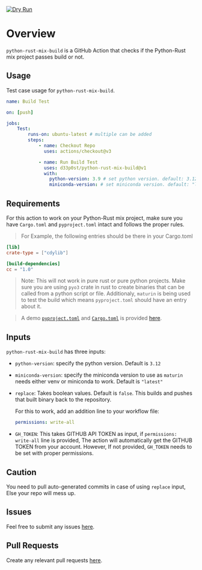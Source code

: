 [![Dry Run](https://github.com/d33p0st/python-rust-mix-build/actions/workflows/test.yml/badge.svg)](https://github.com/d33p0st/python-rust-mix-build/actions/workflows/test.yml)

# Overview

`python-rust-mix-build` is a GitHub Action that checks if the Python-Rust mix project passes build or not.

## Usage

Test case usage for `python-rust-mix-build`.

```yaml
name: Build Test

on: [push]

jobs:
    Test:
        runs-on: ubuntu-latest # multiple can be added
        steps:
            - name: Checkout Repo
              uses: actions/checkout@v3

            - name: Run Build Test
              uses: d33p0st/python-rust-mix-build@v1
              with:
                python-version: 3.9 # set python version. default: 3.12
                miniconda-version: # set miniconda version. default: "latest"
```

## Requirements

For this action to work on your Python-Rust mix project, make sure you have `Cargo.toml` and `pyproject.toml` intact and follows the proper rules.

> For Example, the following entries should be there in your Cargo.toml

```toml
[lib]
crate-type = ["cdylib"]

[build-dependencies]
cc = "1.0"
```

> Note: This will not work in pure rust or pure python projects. Make sure you are using `pyo3` crate in rust to create binaries that can be called from a python script or file. Additionaly, `maturin` is being used to test the build which means `pyproject.toml` should have an entry about it.

> A demo [`pyproject.toml`](https://github.com/d33p0st/python-rust-mix-build/blob/main/pyproject.toml) and [`Cargo.toml`](https://github.com/d33p0st/python-rust-mix-build/blob/main/Cargo.toml) is provided [here](https://github.com/d33p0st/python-rust-mix-build).

## Inputs

`python-rust-mix-build` has three inputs:

- `python-version`: specify the python version. Default is `3.12`
- `miniconda-version`: specify the miniconda version to use as `maturin` needs either venv or miniconda to work. Default is `"latest"`
- `replace`: Takes boolean values. Default is `false`. This builds and pushes that built binary back to the repository.
  
  For this to work, add an addition line to your workflow file:
  ```yaml
  permissions: write-all
  ``` 
- `GH_TOKEN`: This takes GITHUB API TOKEN as input, if `permissions: write-all` line is provided, The action will automatically get the GITHUB TOKEN from your account. However, If not provided, `GH_TOKEN` needs to be set with proper permissions.

## Caution

You need to pull auto-generated commits in case of using `replace` input, Else your repo will mess up.

## Issues

Feel free to submit any issues [here](https://github.com/d33p0st/python-rust-mix-build/issues).

## Pull Requests

Create any relevant pull requests [here](https://github.com/d33p0st/python-rust-mix-build/pulls).
